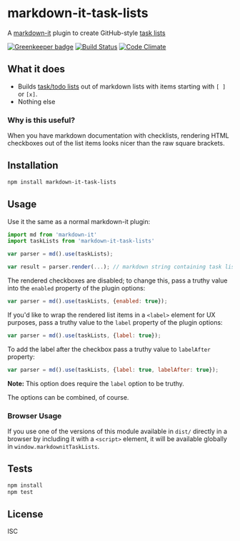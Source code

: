 # markdown-it-task-lists

A [markdown-it](https://www.npmjs.com/package/markdown-it) plugin to create GitHub-style [task lists](https://github.com/blog/1825-task-lists-in-all-markdown-documents)

[![Greenkeeper badge](https://badges.greenkeeper.io/revin/markdown-it-task-lists.svg)](https://greenkeeper.io/)
[![Build Status](https://travis-ci.org/revin/markdown-it-task-lists.svg?branch=master)](https://travis-ci.org/revin/markdown-it-task-lists)
[![Code Climate](https://codeclimate.com/github/revin/markdown-it-task-lists/badges/gpa.svg)](https://codeclimate.com/github/revin/markdown-it-task-lists)

## What it does

- Builds [task/todo lists](https://github.com/blog/1825-task-lists-in-all-markdown-documents) out of markdown lists with items starting with `[ ]` or `[x]`.
- Nothing else

### Why is this useful?

When you have markdown documentation with checklists, rendering HTML checkboxes
out of the list items looks nicer than the raw square brackets.

## Installation

```sh
npm install markdown-it-task-lists
```

## Usage

Use it the same as a normal markdown-it plugin:

```js
import md from 'markdown-it'
import taskLists from 'markdown-it-task-lists'

var parser = md().use(taskLists);

var result = parser.render(...); // markdown string containing task list items
```

The rendered checkboxes are disabled; to change this, pass a truthy value into
the `enabled` property of the plugin options:

```js
var parser = md().use(taskLists, {enabled: true});
```

If you'd like to wrap the rendered list items in a `<label>` element for UX
purposes, pass a truthy value to the `label` property of the plugin options:

```js
var parser = md().use(taskLists, {label: true});
```

To add the label after the checkbox pass a truthy value to `labelAfter` property:

```js
var parser = md().use(taskLists, {label: true, labelAfter: true});
```

**Note:** This option does require the `label` option to be truthy.

The options can be combined, of course.

### Browser Usage

If you use one of the versions of this module available in `dist/` directly in
a browser by including it with a `<script>` element, it will be available
globally in `window.markdownitTaskLists`.

## Tests

```sh
npm install
npm test
```

## License

ISC

